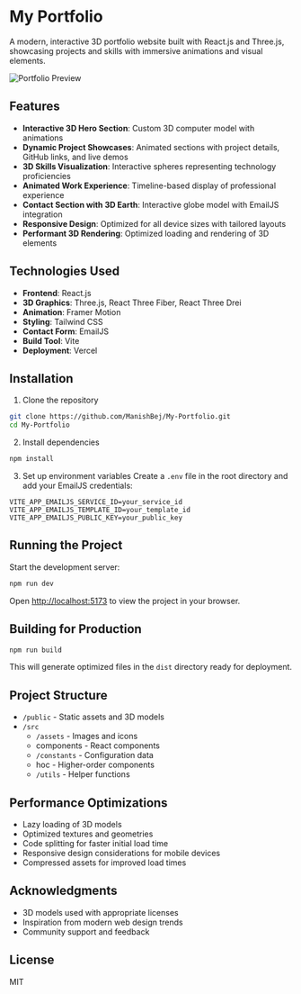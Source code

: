 # My Portfolio

A modern, interactive 3D portfolio website built with React.js and Three.js, showcasing projects and skills with immersive animations and visual elements.

![Portfolio Preview](public/website-preview.png)

## Features

- **Interactive 3D Hero Section**: Custom 3D computer model with animations
- **Dynamic Project Showcases**: Animated sections with project details, GitHub links, and live demos
- **3D Skills Visualization**: Interactive spheres representing technology proficiencies
- **Animated Work Experience**: Timeline-based display of professional experience
- **Contact Section with 3D Earth**: Interactive globe model with EmailJS integration
- **Responsive Design**: Optimized for all device sizes with tailored layouts
- **Performant 3D Rendering**: Optimized loading and rendering of 3D elements

## Technologies Used

- **Frontend**: React.js
- **3D Graphics**: Three.js, React Three Fiber, React Three Drei
- **Animation**: Framer Motion
- **Styling**: Tailwind CSS
- **Contact Form**: EmailJS
- **Build Tool**: Vite
- **Deployment**: Vercel

## Installation

1. Clone the repository
```bash
git clone https://github.com/ManishBej/My-Portfolio.git
cd My-Portfolio
```

2. Install dependencies
```bash
npm install
```

3. Set up environment variables
Create a `.env` file in the root directory and add your EmailJS credentials:
```
VITE_APP_EMAILJS_SERVICE_ID=your_service_id
VITE_APP_EMAILJS_TEMPLATE_ID=your_template_id
VITE_APP_EMAILJS_PUBLIC_KEY=your_public_key
```

## Running the Project

Start the development server:
```bash
npm run dev
```

Open [http://localhost:5173](http://localhost:5173) to view the project in your browser.

## Building for Production

```bash
npm run build
```

This will generate optimized files in the `dist` directory ready for deployment.

## Project Structure

- `/public` - Static assets and 3D models
- `/src`
  - `/assets` - Images and icons
  - components - React components
  - `/constants` - Configuration data
  - hoc - Higher-order components
  - `/utils` - Helper functions

## Performance Optimizations

- Lazy loading of 3D models
- Optimized textures and geometries
- Code splitting for faster initial load time
- Responsive design considerations for mobile devices
- Compressed assets for improved load times

## Acknowledgments

- 3D models used with appropriate licenses
- Inspiration from modern web design trends
- Community support and feedback

## License

MIT